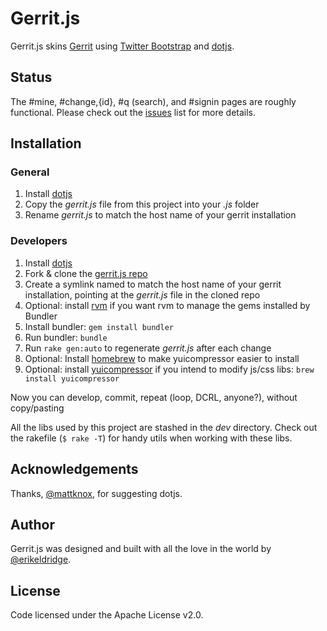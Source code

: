 # Gerrit.js

Gerrit.js skins [Gerrit](http://code.google.com/p/gerrit/) using [Twitter Bootstrap](http://twitter.github.com/bootstrap) and [dotjs](http://defunkt.io/dotjs/).

## Status

The #mine, #change,{id}, #q (search), and #signin pages are roughly functional. Please check out the [issues](https://github.com/erikeldridge/gerrit.js/issues) list for more details.

## Installation

### General

1. Install [dotjs](http://defunkt.io/dotjs/)
1. Copy the _gerrit.js_ file from this project into your _.js_ folder
1. Rename _gerrit.js_ to match the host name of your gerrit installation

### Developers

1. Install [dotjs](http://defunkt.io/dotjs/)
1. Fork & clone the [gerrit.js repo](https://github.com/erikeldridge/gerrit.js)
1. Create a symlink named to match the host name of your gerrit installation, pointing at the _gerrit.js_ file in the cloned repo
1. Optional: install [rvm](https://rvm.beginrescueend.com/rvm/install/) if you want rvm to manage the gems installed by Bundler
1. Install bundler: `gem install bundler`
1. Run bundler: `bundle`
1. Run `rake gen:auto` to regenerate _gerrit.js_ after each change
1. Optional: Install [homebrew](https://rvm.beginrescueend.com/rvm/install/) to make yuicompressor easier to install
1. Optional: install [yuicompressor](http://developer.yahoo.com/yui/compressor/) if you intend to modify js/css libs: `brew install yuicompressor`

Now you can develop, commit, repeat (loop, DCRL, anyone?), without copy/pasting

All the libs used by this project are stashed in the _dev_ directory. Check out the rakefile (`$ rake -T`) for handy utils when working with these libs.

## Acknowledgements

Thanks, [@mattknox](https://twitter.com/#!/mattknox), for suggesting dotjs.

## Author

Gerrit.js was designed and built with all the love in the world by [@erikeldridge](http://twitter.com/erikeldridge).

## License

Code licensed under the Apache License v2.0.